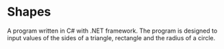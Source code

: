 # Shapes
A program written in C# with .NET framework. The program is designed to input values of the sides of a triangle, rectangle and the radius of a circle.
